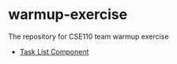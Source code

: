 # warmup-exercise
The repository for CSE110 team warmup exercise

- [Task List Component](https://cse110-sp24-group12.github.io/warmup-exercise/)